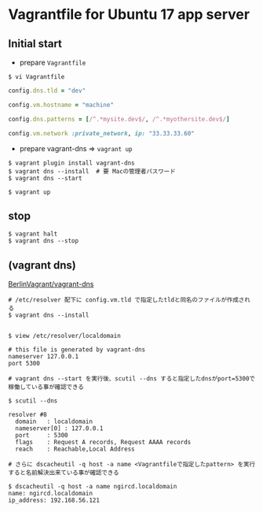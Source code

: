 Vagrantfile for Ubuntu 17 app server
====================================

## Initial start

* prepare `Vagrantfile`

```
$ vi Vagrantfile
```
```ruby
config.dns.tld = "dev"

config.vm.hostname = "machine"

config.dns.patterns = [/^.*mysite.dev$/, /^.*myothersite.dev$/]

config.vm.network :private_network, ip: "33.33.33.60"
```

* prepare vagrant-dns => `vagrant up`

```
$ vagrant plugin install vagrant-dns
$ vagrant dns --install  # 要 Macの管理者パスワード
$ vagrant dns --start

$ vagrant up
```

## stop

```
$ vagrant halt
$ vagrant dns --stop
```

## (vagrant dns)
[BerlinVagrant/vagrant-dns](https://github.com/BerlinVagrant/vagrant-dns)


```
# /etc/resolver 配下に config.vm.tld で指定したtldと同名のファイルが作成される
$ vagrant dns --install


$ view /etc/resolver/localdomain

# this file is generated by vagrant-dns
nameserver 127.0.0.1
port 5300
```
```
# vagrant dns --start を実行後、scutil --dns すると指定したdnsがport=5300で稼働している事が確認できる

$ scutil --dns

resolver #8
  domain   : localdomain
  nameserver[0] : 127.0.0.1
  port     : 5300
  flags    : Request A records, Request AAAA records
  reach    : Reachable,Local Address
```
```
# さらに dscacheutil -q host -a name <Vagrantfileで指定したpattern> を実行すると名前解決出来ている事が確認できる

$ dscacheutil -q host -a name ngircd.localdomain
name: ngircd.localdomain
ip_address: 192.168.56.121
```


